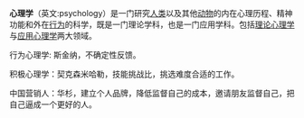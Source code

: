 

**心理学**（英文:psychology）是一门研究[人类](https://zh.wikipedia.org/wiki/%E4%BA%BA%E9%A1%9E)以及其他[动物](https://zh.wikipedia.org/wiki/%E5%8A%A8%E7%89%A9)的内在心理历程、精神功能和外在[行为](https://zh.wikipedia.org/wiki/%E8%A1%8C%E4%B8%BA)的科学，既是一门理论学科，也是一门应用学科。包括[理论心理学](https://zh.wikipedia.org/wiki/%E7%90%86%E8%AE%BA%E5%BF%83%E7%90%86%E5%AD%A6)与[应用心理学](https://zh.wikipedia.org/wiki/%E5%BA%94%E7%94%A8%E5%BF%83%E7%90%86%E5%AD%A6)两大领域。





行为心理学: 斯金纳，不确定性反馈。



积极心理学：契克森米哈勒，技能挑战比，挑选难度合适的工作。



中国营销人：华杉，建立个人品牌，降低监督自己的成本，邀请朋友监督自己，把自己逼成一个更好的人。





